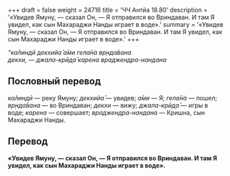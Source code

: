 +++
draft = false
weight = 24716
title = 'ЧЧ Антйа 18.80'
description = '«Увидев Ямуну, — сказал Он, — Я отправился во Вриндаван. И там Я увидел, как сын Махараджи Нанды играет в воде».'
summary = '«Увидев Ямуну, — сказал Он, — Я отправился во Вриндаван. И там Я увидел, как сын Махараджи Нанды играет в воде».'
+++

_“ка̄линдӣ декхийа̄ а̄ми гела̄н̇а вр̣нда̄вана  
декхи, — джала-крӣд̣а̄ карена враджендра-нандана_

## Пословный перевод

_ка̄линдӣ_ — реку Ямуну; _декхийа̄_ — увидев; _а̄ми_ — Я; _гела̄н̇а_ — пошел; _вр̣нда̄вана_ — во Вриндаван; _декхи_ — вижу; _джала_\-_крӣд̣а̄_ — игры в воде; _карена_ — совершает; _враджендра_\-_нандана_ — Кришна, сын Махараджи Нанды.

## Перевод

**«Увидев Ямуну, — сказал Он, — Я отправился во Вриндаван. И там Я увидел, как сын Махараджи Нанды играет в воде».**
